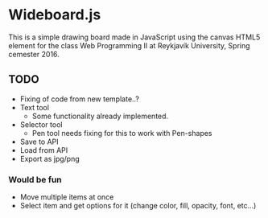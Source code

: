 # Wideboard.js

This is a simple drawing board made in JavaScript using the canvas HTML5 element for the class Web Programming II at Reykjavík University, Spring cemester 2016.

## TODO

* Fixing of code from new template..?
* Text tool
	* Some functionality already implemented.
* Selector tool
	* Pen tool needs fixing for this to work with Pen-shapes
* Save to API
* Load from API
* Export as jpg/png

### Would be fun

* Move multiple items at once
* Select item and get options for it (change color, fill, opacity, font, etc...)